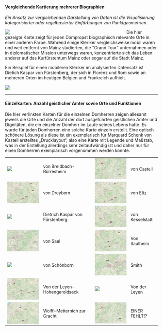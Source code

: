 <h4>Vergleichende Kartierung mehrerer Biographien</h4>

<p><em>Ein Ansatz zur vergleichenden Darstellung von Daten ist die Visualisierung kategorisierter oder regelbasierter Einfärbungen von Punktgeometrien.</em></p>

<a href="./maps/Map_Domherren_byNAME.png"><img src="./maps/Map_Domherren_byNAME.png" width="400px" align="left"/></a>

<p padding="10px">Die hier gezeigte Karte zeigt für jeden Dompropst biographisch relevante Orte in einer anderen Farbe. Während einige Kleriker vergleichsweise mobil waren und weit entfernt von Mainz studierten, die "Grand Tour" unternahmen oder in diplomatischer Mission unterwegs waren, konzentrierte sich das Leben anderer auf das Kurfürstentum Mainz oder sogar auf die Stadt Mainz.</p>
<p padding="10px">Ein Beispiel für einen mobileren Kleriker im analysierten Datensatz ist Dietich Kaspar von Fürstenberg, der sich in Florenz und Rom sowie an mehreren Orten im heutigen Belgien und Frankreich aufhielt.</p>

<a href="./maps/Map_DietrichKaspar-von-Fürstenberg.png"><img src="./maps/Map_DietrichKaspar-von-Fürstenberg.png" width="650px" align="center"/></a>

<hr>

<h4>Einzelkarten: Anzahl geistlicher Ämter sowie Orte und Funktionen</h4>

<p>Die hier verlinkten Karten für die einzelnen Domherren zeigen allesamt jeweils die Orte und die Anzahl der dort ausgeführten geistlichen Ämter und Dignitäten, die ein einzelner Domherr im Laufe seines Lebens hatte. Es wurde für jeden Domherren eine solche Karte einzeln erstellt. 
Eine optisch schönere Lösung als diese ist ein exemplarisch für Marquard Schenk von Kastell erstelltes „Drucklayout“, also eine Karte mit Legende und Maßstab, was in der Erstellung allerdings sehr zeitaufwändig ist und daher nur für einen Domherren exemplarisch vorgenommen werden konnte.</p>

 <table style="width:100%">
  <tr>
    <td><a href=""./maps/Von Breidbach-Bürresheim.png" target="_blank"><img src="./maps/Von Breidbach-Bürresheim.png" width="250px"/></a></td>
    <td>von Breidbach-Bürresheim</td>
    <td><a href="./maps/Von Castell.png" target="_blank"><img src="./maps/Von Castell.png" width="250px"/></a></td>
    <td>von Castell</td>
  </tr>
  <tr>
    <td><a href="./maps/Von Dreyborn.png" target="_blank"><img src="./maps/Von Dreyborn.png" width="250px"/></a></td>
    <td>von Dreyborn</td>
    <td><a href="./maps/Von Eltz.png" target="_blank"><img src="./maps/Von Eltz.png" width="250px"/></a></td>
    <td>von Eltz</td>
  </tr>
   <tr>
    <td><a href=""./maps/Von Fürstenberg.png" target="_blank"><img src="./maps/Von Fürstenberg.png" width="250px"/></a></td>
    <td>Dietrich Kaspar von Fürstenberg</td>
    <td><a href="./maps/Von Kesselstatt.png" target="_blank"><img src="./maps/Von Kesselstatt.png" width="250px"/></a></td>
    <td>von Kesselstatt</td>
  </tr>  
 <tr>
    <td><a href="./maps/Von Saal.png" target="_blank"><img src="./maps/Von Saal.png" width="250px"/></a></td>
    <td>von Saal</td>
    <td><a href="./maps/Von Saulheim.png" target="_blank"><img src="./maps/Von Saulheim.png" width="250px"/></a></td>
    <td>Von Saulheim</td>
  </tr>  
 <tr>
    <td><a href="./maps/Von Schönborn.png" target="_blank"><img src="./maps/Von Schönborn.png" width="250px"/></a></td>
    <td>von Schönborn</td>
    <td><a href="./maps/Von Stadion.png" target="_blank"><img src="./maps/Von Stadion.png" width="250px"/></a></td>
    <td>Smith</td>
  </tr>  
 <tr>
    <td><a href="./maps/Von der Leyen-Hohengeroldseck.png" target="_blank"><img src="./maps/Von der Leyen-Hohengeroldseck.png" width="250px"/></a></td>
    <td>Von der Leyen-Hohengeroldseck</td>
    <td><a href="./maps/Von der Leyen.png" target="_blank"><img src="./maps/Von der Leyen.png" width="250px"/></a></td>
    <td>Von der Leyen</td>
  </tr>  
 <tr>
    <td><a href="./maps/Wolff-Metternich zur Gracht.png" target="_blank"><img src="./maps/Wolff-Metternich zur Gracht.png" width="250px"/></a></td>
    <td>Wolff-Metternich zur Gracht</td>
    <td><a href="./maps/Von Castell.png" target="_blank"><img src="./maps/Von Castell.png" width="250px"/></a></td>
    <td>EINER FEHLT!?</td>
  </tr>
</table> 


